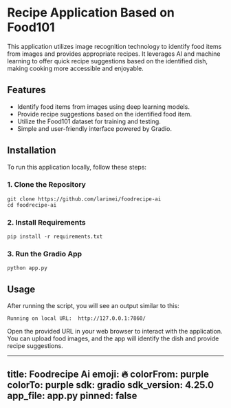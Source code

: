 # Recipe Application Based on Food101

This application utilizes image recognition technology to identify food items from images and provides appropriate recipes. It leverages AI and machine learning to offer quick recipe suggestions based on the identified dish, making cooking more accessible and enjoyable.

## Features

- Identify food items from images using deep learning models.
- Provide recipe suggestions based on the identified food item.
- Utilize the Food101 dataset for training and testing.
- Simple and user-friendly interface powered by Gradio.

## Installation

To run this application locally, follow these steps:

### 1. Clone the Repository

```
git clone https://github.com/larimei/foodrecipe-ai
cd foodrecipe-ai
```

### 2. Install Requirements

```
pip install -r requirements.txt
```

### 3. Run the Gradio App

```
python app.py
```

## Usage
After running the script, you will see an output similar to this:

```
Running on local URL:  http://127.0.0.1:7860/
```
Open the provided URL in your web browser to interact with the application. You can upload food images, and the app will identify the dish and provide recipe suggestions.

---
title: Foodrecipe Ai
emoji: 🔥
colorFrom: purple
colorTo: purple
sdk: gradio
sdk_version: 4.25.0
app_file: app.py
pinned: false
---
